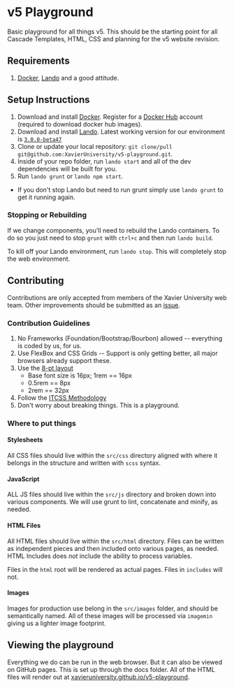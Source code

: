 # v5 Playground

Basic playground for all things v5. This should be the starting point for all Cascade
Templates, HTML, CSS and planning for the v5 website revision.

## Requirements

1. [Docker](https://www.docker.com), [Lando](https://docs.devwithlando.io) and a good attitude.

## Setup Instructions

1. Download and install [Docker](https://www.docker.com). Register for a [Docker Hub](https://hub.docker.com) account (required to download docker hub images).
2. Download and install [Lando](https://docs.devwithlando.io/installation/macos.html). Latest working version for our environment is [`3.0.0-beta47`](https://github.com/lando/lando/releases/tag/v3.0.0-beta.47)
3. Clone or update your local repository: `git clone/pull git@github.com:XavierUniversity/v5-playground.git`.
4. Inside of your repo folder, run `lando start` and all of the dev dependencies will be built for you.
5. Run `lando grunt` or `lando npm start`.
  - If you don't stop Lando but need to run grunt simply use `lando grunt` to get it running again.
  
### Stopping or Rebuilding

If we change components, you'll need to rebuild the Lando containers. To do so you just need to stop `grunt` with `ctrl+c` and then run `lando build`. 

To kill off your Lando environment, run `lando stop`. This will completely stop the web environment.

## Contributing

Contributions are only accepted from members of the Xavier University web team. Other improvements should be submitted as an [issue](https://github.com/XavierUniversity/v5-playground/issues).

### Contribution Guidelines

1. No Frameworks (Foundation/Bootstrap/Bourbon) allowed -- everything is coded by us, for us.
2. Use FlexBox and CSS Grids -- Support is only getting better, all major browsers already support these.
3. Use the [8-pt layout](https://blog.prototypr.io/the-8pt-grid-consistent-spacing-in-ui-design-with-sketch-577e4f0fd520)
    * Base font size is 16px; 1rem == 16px
    * 0.5rem == 8px
    * 2rem == 32px
4. Follow the [ITCSS Methodology](https://blog.codeminer42.com/how-to-organize-your-styles-with-itcss-3787cbc6dcbf)
5. Don't worry about breaking things. This is a playground.

### Where to put things

#### Stylesheets 

All CSS files should live within the `src/css` directory aligned with where it belongs in the structure and written with `scss` syntax.

#### JavaScript

ALL JS files should live within the `src/js` directory and broken down into various components. We will use grunt
to lint, concatenate and minify, as needed.

#### HTML Files

All HTML files should live within the `src/html` directory. Files can be written as independent pieces
and then included onto various pages, as needed. HTML Includes does *not* include the ability to process
variables.

Files in the `html` root will be rendered as actual pages. Files in `includes` will not.

#### Images 

Images for production use belong in the `src/images` folder, and should be semantically named. All of these
images will be processed via `imagemin` giving us a lighter image footprint. 

## Viewing the playground

Everything we do can be run in the web browser. But it can also be viewed on GitHub pages.
This is set up through the docs folder. All of the HTML files will render out at [xavieruniversity.github.io/v5-playground](https://xavieruniversity.github.io/v5-playground/).
